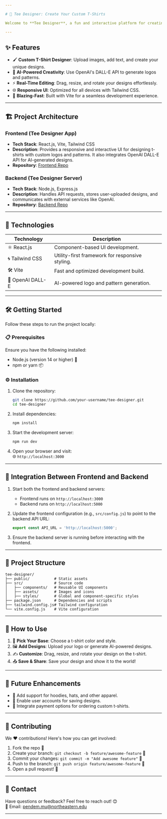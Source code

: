 ```yaml
---

# 🎨 Tee Designer: Create Your Custom T-Shirts

Welcome to **Tee Designer**, a fun and interactive platform for creating personalized t-shirt designs! Design your dream t-shirt with custom logos, AI-generated patterns, and more. 🚀

---
```


## ✨ Features

- 🖌️ **Custom T-Shirt Designer**: Upload images, add text, and create your unique designs.
- 🤖 **AI-Powered Creativity**: Use OpenAI's DALL-E API to generate logos and patterns.
- ⚡ **Real-Time Editing**: Drag, resize, and rotate your designs effortlessly.
- 🌐 **Responsive UI**: Optimized for all devices with Tailwind CSS.
- 🚀 **Blazing-Fast**: Built with Vite for a seamless development experience.

---
## 🏗️ Project Architecture

### Frontend (Tee Designer App)
- **Tech Stack**: React.js, Vite, Tailwind CSS
- **Description**: Provides a responsive and interactive UI for designing t-shirts with custom logos and patterns. It also integrates OpenAI DALL-E API for AI-generated designs.
- **Repository**: [Frontend Repo](https://github.com/MukulSaiPendem/tee-designer)

### Backend (Tee Designer Server)
- **Tech Stack**: Node.js, Express.js
- **Description**: Handles API requests, stores user-uploaded designs, and communicates with external services like OpenAI.
- **Repository**: [Backend Repo](https://github.com/MukulSaiPendem/tee-designer-server)

---

## 🔧 Technologies

| Technology    | Description                             |
|---------------|-----------------------------------------|
| ⚛️ React.js   | Component-based UI development.         |
| 🌀 Tailwind CSS | Utility-first framework for responsive styling. |
| 🛠️ Vite       | Fast and optimized development build.   |
| 🧠 OpenAI DALL-E | AI-powered logo and pattern generation. |

---

## 🛠️ Getting Started

Follow these steps to run the project locally:

### 📋 Prerequisites

Ensure you have the following installed:

- Node.js (version 14 or higher) 🌟
- npm or yarn 📦

### ⚙️ Installation

1. Clone the repository:  
   ```bash
   git clone https://github.com/your-username/tee-designer.git
   cd tee-designer
   ```

2. Install dependencies:  
   ```bash
   npm install
   ```

3. Start the development server:  
   ```bash
   npm run dev
   ```

4. Open your browser and visit:  
   🌐 `http://localhost:3000`

---

## 🔄 Integration Between Frontend and Backend

1. Start both the frontend and backend servers:
   - Frontend runs on `http://localhost:3000`
   - Backend runs on `http://localhost:5000` 
   
2. Update the frontend configuration (e.g., `src/config.js`) to point to the backend API URL:
   ```javascript
   export const API_URL = 'http://localhost:5000';
   ```

3. Ensure the backend server is running before interacting with the frontend.

---


## 📂 Project Structure

```
tee-designer/
├── public/           # Static assets
├── src/              # Source code
│   ├── components/   # Reusable UI components
│   ├── assets/       # Images and icons
│   ├── styles/       # Global and component-specific styles
├── package.json      # Dependencies and scripts
├── tailwind.config.js# Tailwind configuration
└── vite.config.js    # Vite configuration
```

---

## 🚀 How to Use

1. 👕 **Pick Your Base**: Choose a t-shirt color and style.
2. 🖼️ **Add Designs**: Upload your logo or generate AI-powered designs.
3. ✍️ **Customize**: Drag, resize, and rotate your design on the t-shirt.
4. 📤 **Save & Share**: Save your design and show it to the world!

---

## 🌟 Future Enhancements

- 👚 Add support for hoodies, hats, and other apparel.
- 💾 Enable user accounts for saving designs.
- 🛒 Integrate payment options for ordering custom t-shirts.

---

## 🤝 Contributing

We ❤️ contributions! Here's how you can get involved:

1. Fork the repo 🍴
2. Create your branch: `git checkout -b feature/awesome-feature` 🌿
3. Commit your changes: `git commit -m "Add awesome feature"` 📝
4. Push to the branch: `git push origin feature/awesome-feature` 🚀
5. Open a pull request! 🎉

---

## 💬 Contact

Have questions or feedback? Feel free to reach out! 😊  
📧 Email: [pendem.mu@northeastern.edu](mailto:pendem.mu@northeastern.edu)  

<!--🌐 Website: [Your Portfolio](https://yourportfolio.com)  -->

---
